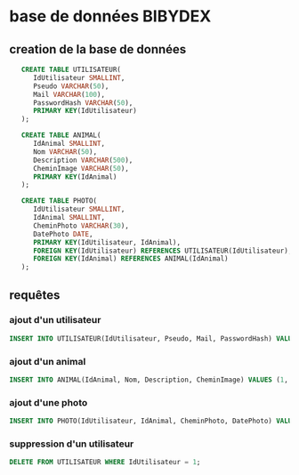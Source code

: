 # base de données BIBYDEX

## creation de la base de données

```sql
   CREATE TABLE UTILISATEUR(
      IdUtilisateur SMALLINT,
      Pseudo VARCHAR(50),
      Mail VARCHAR(100),
      PasswordHash VARCHAR(50),
      PRIMARY KEY(IdUtilisateur)
   );

   CREATE TABLE ANIMAL(
      IdAnimal SMALLINT,
      Nom VARCHAR(50),
      Description VARCHAR(500),
      CheminImage VARCHAR(50),
      PRIMARY KEY(IdAnimal)
   );

   CREATE TABLE PHOTO(
      IdUtilisateur SMALLINT,
      IdAnimal SMALLINT,
      CheminPhoto VARCHAR(30),
      DatePhoto DATE,
      PRIMARY KEY(IdUtilisateur, IdAnimal),
      FOREIGN KEY(IdUtilisateur) REFERENCES UTILISATEUR(IdUtilisateur),
      FOREIGN KEY(IdAnimal) REFERENCES ANIMAL(IdAnimal)
   );

```

## requêtes
### ajout d'un utilisateur
```sql
INSERT INTO UTILISATEUR(IdUtilisateur, Pseudo, Mail, PasswordHash) VALUES (1, 'Pseudo', 'Mail', 'PasswordHash');
```

### ajout d'un animal
```sql
INSERT INTO ANIMAL(IdAnimal, Nom, Description, CheminImage) VALUES (1, 'Nom', 'Description', 'CheminImage');
```

### ajout d'une photo
```sql
INSERT INTO PHOTO(IdUtilisateur, IdAnimal, CheminPhoto, DatePhoto) VALUES (1, 1, 'CheminPhoto', '2020-01-01');
```

### suppression d'un utilisateur
```sql
DELETE FROM UTILISATEUR WHERE IdUtilisateur = 1;
```

